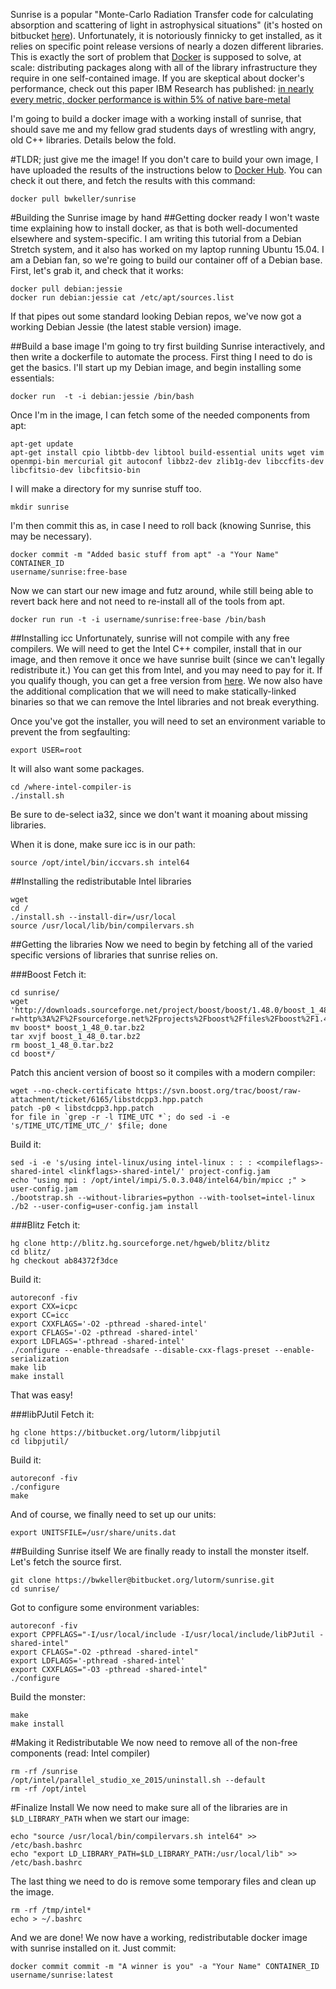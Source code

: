 <!-- 
.. title: Sunrise on Docker
.. slug: sunrise-on-docker
.. date: 2015-08-01 11:42:19 UTC-04:00
.. tags: docker,sunrise,linux,guides
.. category: research
.. link: 
.. description: 
.. type: text
-->

Sunrise is a popular "Monte-Carlo Radiation Transfer code for calculating
absorption and scattering of light in astrophysical situations" (it's hosted on
bitbucket [here](https://bitbucket.org/lutorm/sunrise)).  Unfortunately, it is
notoriously finnicky to get installed, as it relies on specific point release
versions of nearly a dozen different libraries.  This is exactly the sort of
problem that [Docker](https://docker.com) is supposed to solve, at scale:
distributing packages along with all of the library infrastructure they require
in one self-contained image.  If you are skeptical about docker's performance,
check out this paper IBM Research has published:  [in nearly every metric, docker
performance is within 5% of native
bare-metal](http://domino.research.ibm.com/library/cyberdig.nsf/papers/0929052195DD819C85257D2300681E7B/$File/rc25482.pdf)

I'm going to build a docker image with a working
install of sunrise, that should save me and my fellow grad students days of
wrestling with angry, old C++ libraries.  Details below the fold.

<!-- TEASER_END -->
#TLDR; just give me the image!
If you don't care to build your own image, I have uploaded the results of the
instructions below to [Docker Hub](https://hub.docker.com/r/bwkeller/sunrise/).
You can check it out there, and fetch the results with this command:

    docker pull bwkeller/sunrise


#Building the Sunrise image by hand
##Getting docker ready
I won't waste time explaining how to install docker, as that is both
well-documented elsewhere and system-specific.  I am writing this tutorial from
a Debian Stretch system, and it also has worked on my laptop running Ubuntu
15.04.  I am a Debian fan, so we're going to build our container off of a Debian
base.  First, let's grab it, and check that it works:

    docker pull debian:jessie
    docker run debian:jessie cat /etc/apt/sources.list

If that pipes out some standard looking Debian repos, we've now got a working
Debian Jessie (the latest stable version) image.

##Build a base image
I'm going to try first building Sunrise interactively, and then write a
dockerfile to automate the process.   First thing I need to do is get the
basics.  I'll start up my Debian image, and begin installing some essentials:

    docker run  -t -i debian:jessie /bin/bash

Once I'm in the image, I can fetch some of the needed components from apt:
    
    apt-get update
    apt-get install cpio libtbb-dev libtool build-essential units wget vim openmpi-bin mercurial git autoconf libbz2-dev zlib1g-dev libccfits-dev libcfitsio-dev libcfitsio-bin

I will make a directory for my sunrise stuff too.
    
    mkdir sunrise

I'm then commit this as, in case I need to roll back (knowing Sunrise, this may 
be necessary).

    docker commit -m "Added basic stuff from apt" -a "Your Name" CONTAINER_ID
    username/sunrise:free-base

Now we can start our new image and futz around, while still being able to revert
back here and not need to re-install all of the tools from apt.

    docker run run -t -i username/sunrise:free-base /bin/bash

##Installing icc
Unfortunately, sunrise will not compile with any free compilers.  We will need
to get the Intel C++ compiler, install that in our image, and then remove it
once we have sunrise built (since we can't legally redistribute it.)  You can
get this from Intel, and you may need to pay for it.  If you qualify though, you
can get a free version from [here](https://software.intel.com/en-us/qualify-for-free-software).
We now also have the additional complication that we will need to make
statically-linked binaries so that we can remove the Intel libraries and not
break everything. 

Once you've got the installer, you will need to set an environment variable to
prevent the from segfaulting:

    export USER=root

It will also want some packages.

    cd /where-intel-compiler-is
    ./install.sh

Be sure to de-select ia32, since we don't want it moaning about missing
libraries.

When it is done, make sure icc is in our path:

    source /opt/intel/bin/iccvars.sh intel64

##Installing the redistributable Intel libraries

    wget 
    cd /
    ./install.sh --install-dir=/usr/local
    source /usr/local/lib/bin/compilervars.sh

##Getting the libraries
Now we need to begin by fetching all of the varied specific versions of
libraries that sunrise relies on.

###Boost
Fetch it:
    
    cd sunrise/
    wget 'http://downloads.sourceforge.net/project/boost/boost/1.48.0/boost_1_48_0.tar.bz2?r=http%3A%2F%2Fsourceforge.net%2Fprojects%2Fboost%2Ffiles%2Fboost%2F1.48.0%2F&ts=1438447283&use_mirror=tcpdiag'
    mv boost* boost_1_48_0.tar.bz2
    tar xvjf boost_1_48_0.tar.bz2
    rm boost_1_48_0.tar.bz2
    cd boost*/

Patch this ancient version of boost so it compiles with a modern compiler:

    wget --no-check-certificate https://svn.boost.org/trac/boost/raw-attachment/ticket/6165/libstdcpp3.hpp.patch
    patch -p0 < libstdcpp3.hpp.patch
    for file in `grep -r -l TIME_UTC *`; do sed -i -e 's/TIME_UTC/TIME_UTC_/' $file; done

Build it:

    sed -i -e 's/using intel-linux/using intel-linux : : : <compileflags>-shared-intel <linkflags>-shared-intel/' project-config.jam
    echo "using mpi : /opt/intel/impi/5.0.3.048/intel64/bin/mpicc ;" > user-config.jam
    ./bootstrap.sh --without-libraries=python --with-toolset=intel-linux
    ./b2 --user-config=user-config.jam install



###Blitz
Fetch it:

    hg clone http://blitz.hg.sourceforge.net/hgweb/blitz/blitz
    cd blitz/
    hg checkout ab84372f3dce

Build it:

    autoreconf -fiv
    export CXX=icpc
    export CC=icc
    export CXXFLAGS='-O2 -pthread -shared-intel'
    export CFLAGS='-O2 -pthread -shared-intel'
    export LDFLAGS='-pthread -shared-intel'
    ./configure --enable-threadsafe --disable-cxx-flags-preset --enable-serialization 
    make lib
    make install

That was easy!

###libPJutil
Fetch it:
    
    hg clone https://bitbucket.org/lutorm/libpjutil
    cd libpjutil/

Build it:

    autoreconf -fiv
    ./configure
    make

And of course, we finally need to set up our units:
    
    export UNITSFILE=/usr/share/units.dat

##Building Sunrise itself
We are finally ready to install the monster itself.  Let's fetch the source
first.
    
    git clone https://bwkeller@bitbucket.org/lutorm/sunrise.git
    cd sunrise/

Got to configure some environment variables:
    
    autoreconf -fiv
    export CPPFLAGS="-I/usr/local/include -I/usr/local/include/libPJutil -shared-intel"
    export CFLAGS="-O2 -pthread -shared-intel"
    export LDFLAGS='-pthread -shared-intel'
    export CXXFLAGS="-O3 -pthread -shared-intel"
    ./configure

Build the monster:

    make
    make install

#Making it Redistributable
We now need to remove all of the non-free components (read: Intel compiler)

    rm -rf /sunrise
    /opt/intel/parallel_studio_xe_2015/uninstall.sh --default
    rm -rf /opt/intel

#Finalize Install
We now need to make sure all of the libraries are in ```$LD_LIBRARY_PATH``` when
we start our image:
    
    echo "source /usr/local/bin/compilervars.sh intel64" >> /etc/bash.bashrc
    echo "export LD_LIBRARY_PATH=$LD_LIBRARY_PATH:/usr/local/lib" >> /etc/bash.bashrc

The last thing we need to do is remove some temporary files and clean up the
image.

    rm -rf /tmp/intel*
    echo > ~/.bashrc

And we are done!  We now have a working, redistributable docker image with
sunrise installed on it.  Just commit:

    docker commit commit -m "A winner is you" -a "Your Name" CONTAINER_ID username/sunrise:latest
